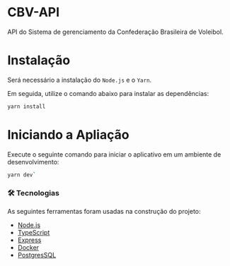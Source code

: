 # CBV-API

<p>API do Sistema de gerenciamento da Confederação Brasileira de Voleibol.</p>

# Instalação 

Será necessário a instalação do `Node.js` e o `Yarn`.

Em seguida, utilize o comando abaixo para instalar as dependências:

```bash
yarn install
```

# Iniciando a Apliação 

Execute o seguinte comando para iniciar o aplicativo em um ambiente de desenvolvimento:

```bash
yarn dev`
```


### 🛠 Tecnologias

As seguintes ferramentas foram usadas na construção do projeto:


- [Node.js](https://nodejs.org/en/)
- [TypeScript](https://www.typescriptlang.org/)
- [Express](https://expressjs.com/pt-br/)
- [Docker](https://www.docker.com/)
- [PostgresSQL](https://www.postgresql.org/)
